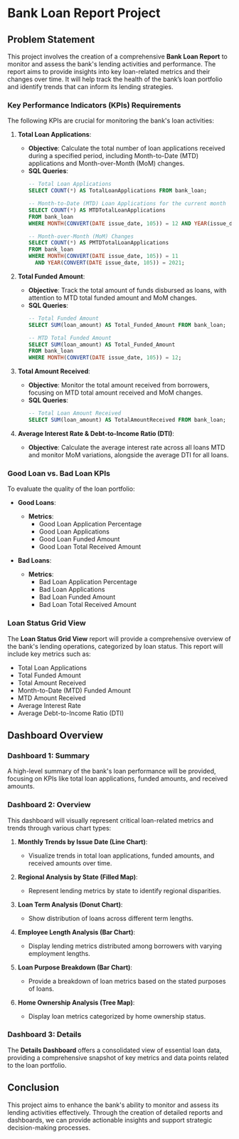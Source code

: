 # Bank Loan Report Project

## Problem Statement

This project involves the creation of a comprehensive **Bank Loan Report** to monitor and assess the bank's lending activities and performance. The report aims to provide insights into key loan-related metrics and their changes over time. It will help track the health of the bank’s loan portfolio and identify trends that can inform its lending strategies.

### Key Performance Indicators (KPIs) Requirements

The following KPIs are crucial for monitoring the bank's loan activities:

1. **Total Loan Applications**:
    - **Objective**: Calculate the total number of loan applications received during a specified period, including Month-to-Date (MTD) applications and Month-over-Month (MoM) changes.
    - **SQL Queries**:
        ```sql
        -- Total Loan Applications
        SELECT COUNT(*) AS TotalLoanApplications FROM bank_loan;

        -- Month-to-Date (MTD) Loan Applications for the current month
        SELECT COUNT(*) AS MTDTotalLoanApplications 
        FROM bank_loan
        WHERE MONTH(CONVERT(DATE issue_date, 105)) = 12 AND YEAR(issue_date) = 2021;

        -- Month-over-Month (MoM) Changes
        SELECT COUNT(*) AS PMTDTotalLoanApplications 
        FROM bank_loan
        WHERE MONTH(CONVERT(DATE issue_date, 105)) = 11 
          AND YEAR(CONVERT(DATE issue_date, 105)) = 2021;
        ```

2. **Total Funded Amount**:
    - **Objective**: Track the total amount of funds disbursed as loans, with attention to MTD total funded amount and MoM changes.
    - **SQL Queries**:
        ```sql
        -- Total Funded Amount
        SELECT SUM(loan_amount) AS Total_Funded_Amount FROM bank_loan;

        -- MTD Total Funded Amount
        SELECT SUM(loan_amount) AS Total_Funded_Amount 
        FROM bank_loan
        WHERE MONTH(CONVERT(DATE issue_date, 105)) = 12;
        ```

3. **Total Amount Received**:
    - **Objective**: Monitor the total amount received from borrowers, focusing on MTD total amount received and MoM changes.
    - **SQL Queries**:
        ```sql
        -- Total Loan Amount Received
        SELECT SUM(loan_amount) AS TotalAmountReceived FROM bank_loan;
        ```

4. **Average Interest Rate & Debt-to-Income Ratio (DTI)**:
    - **Objective**: Calculate the average interest rate across all loans MTD and monitor MoM variations, alongside the average DTI for all loans.

### Good Loan vs. Bad Loan KPIs

To evaluate the quality of the loan portfolio:

- **Good Loans**:
  - **Metrics**:
    - Good Loan Application Percentage
    - Good Loan Applications
    - Good Loan Funded Amount
    - Good Loan Total Received Amount

- **Bad Loans**:
  - **Metrics**:
    - Bad Loan Application Percentage
    - Bad Loan Applications
    - Bad Loan Funded Amount
    - Bad Loan Total Received Amount

### Loan Status Grid View

The **Loan Status Grid View** report will provide a comprehensive overview of the bank's lending operations, categorized by loan status. This report will include key metrics such as:

- Total Loan Applications
- Total Funded Amount
- Total Amount Received
- Month-to-Date (MTD) Funded Amount
- MTD Amount Received
- Average Interest Rate
- Average Debt-to-Income Ratio (DTI)

## Dashboard Overview

### Dashboard 1: Summary

A high-level summary of the bank's loan performance will be provided, focusing on KPIs like total loan applications, funded amounts, and received amounts.


### Dashboard 2: Overview

This dashboard will visually represent critical loan-related metrics and trends through various chart types:

1. **Monthly Trends by Issue Date (Line Chart)**:
   - Visualize trends in total loan applications, funded amounts, and received amounts over time.

2. **Regional Analysis by State (Filled Map)**:
   - Represent lending metrics by state to identify regional disparities.

3. **Loan Term Analysis (Donut Chart)**:
   - Show distribution of loans across different term lengths.

4. **Employee Length Analysis (Bar Chart)**:
   - Display lending metrics distributed among borrowers with varying employment lengths.

5. **Loan Purpose Breakdown (Bar Chart)**:
   - Provide a breakdown of loan metrics based on the stated purposes of loans.

6. **Home Ownership Analysis (Tree Map)**:
   - Display loan metrics categorized by home ownership status.

### Dashboard 3: Details

The **Details Dashboard** offers a consolidated view of essential loan data, providing a comprehensive snapshot of key metrics and data points related to the loan portfolio.

## Conclusion

This project aims to enhance the bank's ability to monitor and assess its lending activities effectively. Through the creation of detailed reports and dashboards, we can provide actionable insights and support strategic decision-making processes.
